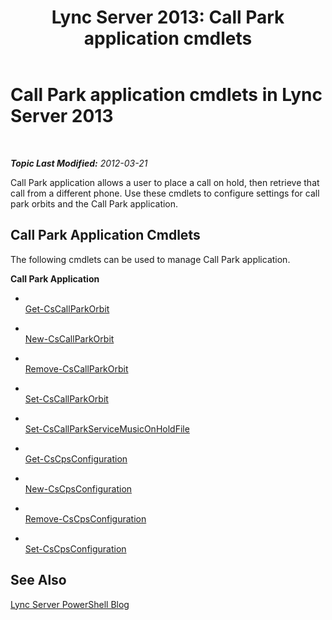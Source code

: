 ﻿---
title: 'Lync Server 2013: Call Park application cmdlets'
TOCTitle: Call Park application cmdlets
ms:assetid: 30cc001f-b29e-4d44-bad7-65e1133e67b1
ms:mtpsurl: https://technet.microsoft.com/en-us/library/Gg415639(v=OCS.15)
ms:contentKeyID: 48183764
ms.date: 07/23/2014
mtps_version: v=OCS.15
---

<div data-xmlns="http://www.w3.org/1999/xhtml">

<div class="topic" data-xmlns="http://www.w3.org/1999/xhtml" data-msxsl="urn:schemas-microsoft-com:xslt" data-cs="http://msdn.microsoft.com/en-us/">

<div data-asp="http://msdn2.microsoft.com/asp">

# Call Park application cmdlets in Lync Server 2013

</div>

<div id="mainSection">

<div id="mainBody">

<span> </span>

_**Topic Last Modified:** 2012-03-21_

Call Park application allows a user to place a call on hold, then retrieve that call from a different phone. Use these cmdlets to configure settings for call park orbits and the Call Park application.

<div>

## Call Park Application Cmdlets

The following cmdlets can be used to manage Call Park application.

**Call Park Application**

  - <span></span>  
    [Get-CsCallParkOrbit](https://technet.microsoft.com/en-us/library/Gg398554(v=OCS.15))

  - <span></span>  
    [New-CsCallParkOrbit](https://technet.microsoft.com/en-us/library/Gg398936(v=OCS.15))

  - <span></span>  
    [Remove-CsCallParkOrbit](https://technet.microsoft.com/en-us/library/Gg412901(v=OCS.15))

  - <span></span>  
    [Set-CsCallParkOrbit](https://technet.microsoft.com/en-us/library/Gg398796(v=OCS.15))

<!-- end list -->

  - <span></span>  
    [Set-CsCallParkServiceMusicOnHoldFile](https://technet.microsoft.com/en-us/library/Gg412836(v=OCS.15))

<!-- end list -->

  - <span></span>  
    [Get-CsCpsConfiguration](https://technet.microsoft.com/en-us/library/Gg398948(v=OCS.15))

  - <span></span>  
    [New-CsCpsConfiguration](https://technet.microsoft.com/en-us/library/Gg412919(v=OCS.15))

  - <span></span>  
    [Remove-CsCpsConfiguration](https://technet.microsoft.com/en-us/library/Gg398358(v=OCS.15))

  - <span></span>  
    [Set-CsCpsConfiguration](https://technet.microsoft.com/en-us/library/Gg412721(v=OCS.15))

</div>

<div>

## See Also


[Lync Server PowerShell Blog](http://go.microsoft.com/fwlink/p/?linkid=203150)  
  

</div>

</div>

<span> </span>

</div>

</div>

</div>

